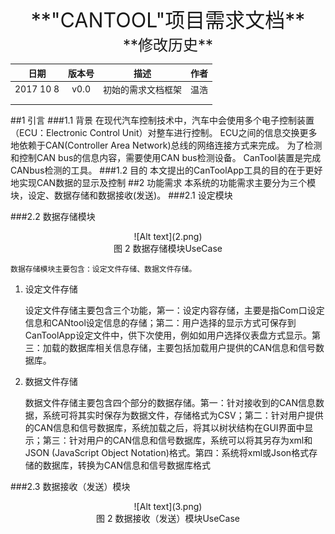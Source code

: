 <center> <font size=6>**"CANTOOL"项目需求文档**</font> </center>


<center> <font size=5>**修改历史**</font> 

| 日期       | 版本号          | 描述  | 作者  |
| :-------------: |:-------------:| :-----:| :-----:|
| 2017 10 8     | v0.0 | 初始的需求文档框架 | 温浩 |
|         |       |    |    |
|  |      |    |    |

</center>
##1 引言
###1.1 背景
	在现代汽车控制技术中，汽车中会使用多个电子控制装置（ECU：Electronic Control Unit）对整车进行控制。
	ECU之间的信息交换更多地依赖于CAN(Controller Area Network)总线的网络连接方式来完成。
	为了检测和控制CAN bus的信息内容，需要使用CAN bus检测设备。
	CanTool装置是完成CANbus检测的工具。
###1.2 目的
	本文提出的CanToolApp工具的目的在于更好地实现CAN数据的显示及控制
##2 功能需求
	本系统的功能需求主要分为三个模块，设定、数据存储和数据接收(发送)。
###2.1 设定模块



###2.2 数据存储模块
<center> ![Alt text](2.png)</center>

<center>图 2 数据存储模块UseCase</center>
	
 
	数据存储模块主要包含：设定文件存储、数据文件存储。
1.	设定文件存储

	设定文件存储主要包含三个功能，第一：设定内容存储，主要是指Com口设定信息和CANtool设定信息的存储；第二：用户选择的显示方式可保存到CanToolApp设定文件中，供下次使用，例如如用户选择仪表盘方式显示。第三：加载的数据库相关信息存储，主要包括加载用户提供的CAN信息和信号数据库。
2.	数据文件存储

	数据文件存储主要包含四个部分的数据存储。第一：针对接收到的CAN信息数据，系统可将其实时保存为数据文件，存储格式为CSV；第二：针对用户提供的CAN信息和信号数据库，系统加载之后，将其以树状结构在GUI界面中显示；第三：针对用户的CAN信息和信号数据库，系统可以将其另存为xml和JSON (JavaScript Object Notation)格式。第四：系统将xml或Json格式存储的数据库，转换为CAN信息和信号数据库格式
	


###2.3 数据接收（发送）模块
<center> ![Alt text](3.png)</center>

<center>图 2 数据接收（发送）模块UseCase</center>


